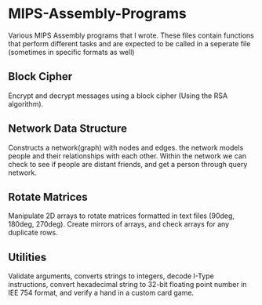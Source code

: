 # MIPS-Assembly-Programs
Various MIPS Assembly programs that I wrote. These files contain functions that perform different tasks and are expected to be called in a seperate file (sometimes in specific formats as well)  

## Block Cipher  
Encrypt and decrypt messages using a block cipher (Using the RSA algorithm).  

## Network Data Structure  
Constructs a network(graph) with nodes and edges. the network models people and their relationships with each other. Within the network we can check to see if people are distant friends, and get a person through query network.  

## Rotate Matrices  
Manipulate 2D arrays to rotate matrices formatted in text files (90deg, 180deg, 270deg). Create mirrors of arrays, and check arrays for any duplicate rows.  

## Utilities  
Validate arguments, converts strings to integers, decode I-Type instructions, convert hexadecimal string to 32-bit floating point number in IEE 754 format, and verify a hand in a custom card game.
